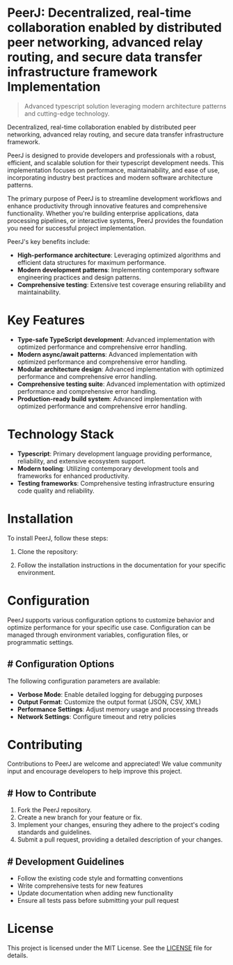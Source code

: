 <!-- fallback_PeerJ_20251026205247_14479 -->

# PeerJ: Decentralized, real-time collaboration enabled by distributed peer networking, advanced relay routing, and secure data transfer infrastructure framework Implementation
> Advanced typescript solution leveraging modern architecture patterns and cutting-edge technology.

Decentralized, real-time collaboration enabled by distributed peer networking, advanced relay routing, and secure data transfer infrastructure framework.

PeerJ is designed to provide developers and professionals with a robust, efficient, and scalable solution for their typescript development needs. This implementation focuses on performance, maintainability, and ease of use, incorporating industry best practices and modern software architecture patterns.

The primary purpose of PeerJ is to streamline development workflows and enhance productivity through innovative features and comprehensive functionality. Whether you're building enterprise applications, data processing pipelines, or interactive systems, PeerJ provides the foundation you need for successful project implementation.

PeerJ's key benefits include:

* **High-performance architecture**: Leveraging optimized algorithms and efficient data structures for maximum performance.
* **Modern development patterns**: Implementing contemporary software engineering practices and design patterns.
* **Comprehensive testing**: Extensive test coverage ensuring reliability and maintainability.

# Key Features

* **Type-safe TypeScript development**: Advanced implementation with optimized performance and comprehensive error handling.
* **Modern async/await patterns**: Advanced implementation with optimized performance and comprehensive error handling.
* **Modular architecture design**: Advanced implementation with optimized performance and comprehensive error handling.
* **Comprehensive testing suite**: Advanced implementation with optimized performance and comprehensive error handling.
* **Production-ready build system**: Advanced implementation with optimized performance and comprehensive error handling.

# Technology Stack

* **Typescript**: Primary development language providing performance, reliability, and extensive ecosystem support.
* **Modern tooling**: Utilizing contemporary development tools and frameworks for enhanced productivity.
* **Testing frameworks**: Comprehensive testing infrastructure ensuring code quality and reliability.

# Installation

To install PeerJ, follow these steps:

1. Clone the repository:


2. Follow the installation instructions in the documentation for your specific environment.

# Configuration

PeerJ supports various configuration options to customize behavior and optimize performance for your specific use case. Configuration can be managed through environment variables, configuration files, or programmatic settings.

## # Configuration Options

The following configuration parameters are available:

* **Verbose Mode**: Enable detailed logging for debugging purposes
* **Output Format**: Customize the output format (JSON, CSV, XML)
* **Performance Settings**: Adjust memory usage and processing threads
* **Network Settings**: Configure timeout and retry policies

# Contributing

Contributions to PeerJ are welcome and appreciated! We value community input and encourage developers to help improve this project.

## # How to Contribute

1. Fork the PeerJ repository.
2. Create a new branch for your feature or fix.
3. Implement your changes, ensuring they adhere to the project's coding standards and guidelines.
4. Submit a pull request, providing a detailed description of your changes.

## # Development Guidelines

* Follow the existing code style and formatting conventions
* Write comprehensive tests for new features
* Update documentation when adding new functionality
* Ensure all tests pass before submitting your pull request

# License

This project is licensed under the MIT License. See the [LICENSE](https://github.com/demaagro/PeerJ/blob/main/LICENSE) file for details.
